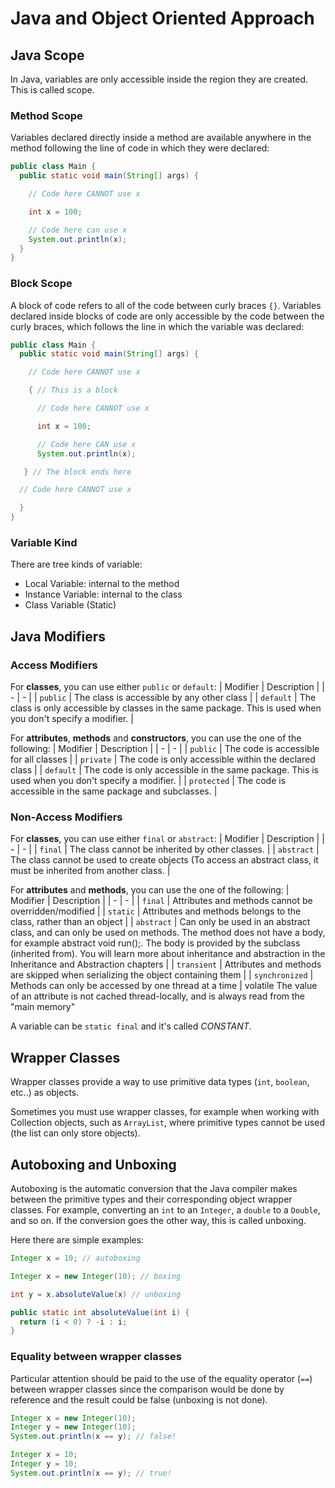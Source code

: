 # Java and Object Oriented Approach

## Java Scope
In Java, variables are only accessible inside the region they are created. This is called scope.

### Method Scope
Variables declared directly inside a method are available anywhere in the method following the line of code in which they were declared:

```java
public class Main {
  public static void main(String[] args) {

    // Code here CANNOT use x

    int x = 100;

    // Code here can use x
    System.out.println(x);
  }
}
```

### Block Scope
A block of code refers to all of the code between curly braces `{}`. Variables declared inside blocks of code are only accessible by the code between the curly braces, which follows the line in which the variable was declared:
```java
public class Main {
  public static void main(String[] args) {

    // Code here CANNOT use x

    { // This is a block

      // Code here CANNOT use x

      int x = 100;

      // Code here CAN use x
      System.out.println(x);

   } // The block ends here

  // Code here CANNOT use x

  }
}
```
### Variable Kind
There are tree kinds of variable:
- Local Variable: internal to the method
- Instance Variable: internal to the class
- Class Variable (Static)

## Java Modifiers
### Access Modifiers
For __classes__, you can use either `public` or `default`:
| Modifier | Description |
| - | - |
| `public` | The class is accessible by any other class |
| `default` | The class is only accessible by classes in the same package. This is used when you don't specify a modifier. |

For __attributes__, __methods__ and __constructors__, you can use the one of the following:
| Modifier | Description |
| - | - |
| `public` | The code is accessible for all classes |
| `private` | The code is only accessible within the declared class |
| `default` | The code is only accessible in the same package. This is used when you don't specify a modifier. |
| `protected` |	The code is accessible in the same package and subclasses. |

### Non-Access Modifiers
For __classes__, you can use either `final` or `abstract`:
| Modifier | Description |
| - | - |
| `final` |	The class cannot be inherited by other classes.	|
| `abstract` |	The class cannot be used to create objects (To access an abstract class, it must be inherited from another class. |

For __attributes__ and __methods__, you can use the one of the following:
| Modifier | Description |
| - | - |
| `final` |	Attributes and methods cannot be overridden/modified |
| `static` |	Attributes and methods belongs to the class, rather than an object |
| `abstract` |	Can only be used in an abstract class, and can only be used on methods. The method does not have a body, for example abstract void run();. The body is provided by the subclass (inherited from). You will learn more about inheritance and abstraction in the Inheritance and Abstraction chapters |
| `transient` |	Attributes and methods are skipped when serializing the object containing them |
| `synchronized` |	Methods can only be accessed by one thread at a time |
volatile	The value of an attribute is not cached thread-locally, and is always read from the "main memory"

A variable can be `static final` and it's called _CONSTANT_.

## Wrapper Classes
Wrapper classes provide a way to use primitive data types (`int`, `boolean`, etc..) as objects.

Sometimes you must use wrapper classes, for example when working with Collection objects, such as `ArrayList`, where primitive types cannot be used (the list can only store objects).

## Autoboxing and Unboxing
Autoboxing is the automatic conversion that the Java compiler makes between the primitive types and their corresponding object wrapper classes. For example, converting an `int` to an `Integer`, a `double` to a `Double`, and so on. If the conversion goes the other way, this is called unboxing.

Here there are simple examples:
```java
Integer x = 10; // autoboxing

Integer x = new Integer(10); // boxing

int y = x.absoluteValue(x) // unboxing

```

```java
public static int absoluteValue(int i) {
  return (i < 0) ? -i : i;
}
```

### Equality between wrapper classes
Particular attention should be paid to the use of the equality operator (`==`) between wrapper classes since the comparison would be done by reference and the result could be false (unboxing is not done).

```java
Integer x = new Integer(10);
Integer y = new Integer(10);
System.out.println(x == y); // false!

Integer x = 10;
Integer y = 10;
System.out.println(x == y); // true!
```